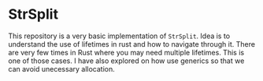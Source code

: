 # StrSplit


This repository is a very basic implementation of `StrSplit`. Idea is to understand the use of lifetimes in rust and how to navigate through it. There are very few times in Rust where you may need multiple lifetimes. This is one of those cases. I have also explored on how use generics so that we can avoid unecessary allocation.
